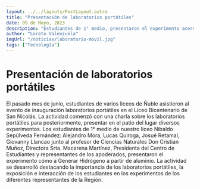 ```yaml
---
layout: ../../layouts/PostLayout.astro
title: "Presentación de laboratorios portátiles"
date: 09 de Mayo, 2023
description: "Estudiantes de 1° medio, presentaron el experimento acerca de cómo Generar Hidrógeno a partir del aluminio?."
author: "Loreto Valenzuela"
imgUrl: "/noticias/laboratorio-movil.jpg"
tags: ["Tecnología"]
---
```


# **Presentación de laboratorios portátiles**
El pasado mes de junio, estudiantes de varios liceos de Ñuble asistieron al evento de inauguración laboratorios portátiles en el Liceo Bicentenario de San Nicolás. La actividad comenzó con una charla sobre los laboratorios portátiles para posteriormente, presentar en el patio del lugar diversos experimentos. 
Los estudiantes de 1° medio de nuestro liceo Nibaldo Sepúlveda Fernández: Alejandro Mora, Lucas Quiroga, Josué Retamal, Giovanny Llancao junto al profesor de Ciencias Naturales Don Cristian Muñoz, Directora Srta. Macarena Martínez, Presidenta del Centro de Estudiantes y representantes de los apoderados, presentaron el experimento cómo a Generar Hidrógeno a partir de aluminio.
La actividad se desarrolló destacando la importancia de los laboratorios portátiles, la exposición e interacción de los estudiantes en los experimentos de los diferentes representantes de la Región.
